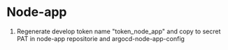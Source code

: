 # Node-app
1) Regenerate develop token name "token_node_app" and copy to secret PAT in node-app repositorie and argocd-node-app-config
